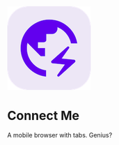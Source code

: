 ![alt text](https://github.com/Singularity-Coder/Connect-Me/blob/main/assets/logo192.png)
# Connect Me
A mobile browser with tabs. Genius?
